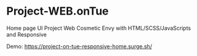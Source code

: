# Project-WEB.onTue

Home page UI Project Web Cosmetic Envy with HTML/SCSS/JavaScripts and Responsive

Demo: https://project-on-tue-responsive-home.surge.sh/
